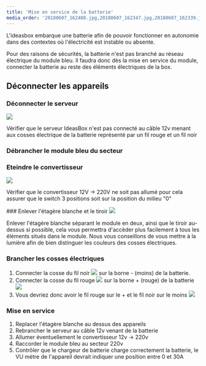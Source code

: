 ```yaml
---
title: 'Mise en service de la batterie'
media_order: '20180607_162408.jpg,20180607_162347.jpg,20180607_162339.jpg,20180607_162328.jpg,20180607_163323.jpg,20180607_163142.jpg,comment-sertir-des-cosses-electriques.jpg,IMG_20170123_160409.jpg'
---
```


L'ideasbox embarque une batterie afin de pouvoir fonctionner en autonomie dans des contextes où l'électricité est instable ou absente. 

Pour des raisons de sécurités, la batterie n'est pas branché au réseau électrique du module bleu. Il faudra donc dès la mise en service du module, connecter la batterie au reste des éléments électriques de la box. 

## Déconnecter les appareils

### Déconnecter le serveur
![](comment-sertir-des-cosses-electriques.jpg?cropResize=100,100)

Vérifier que le serveur IdeasBox n'est pas connecté au câble 12v menant aux cosses électrique de la  batterie représenté par un fil rouge et un fil noir 
### Débrancher le module bleu du secteur
### Eteindre le convertisseur
![](20180607_162328.jpg)

Vérifier que le convertisseur 12V -> 220V ne soit pas allumé pour cela assurer que le switch 3 positions soit sur la position du milieu "0"

### Enlever l'étagère blanche et le tiroir
![](IMG_20170123_160409.jpg)

Enlever l'étagère blanche séparant le module en deux, ainsi que le tiroir au-dessus si possible, cela vous permettra d'accèder plus facilement à tous les éléments situés dans le module.
Nous vous conseillons de vous mettre à la lumière afin de bien distinguer les couleurs des cosses électriques.

### Brancher les cosses électriques 
1. Connecter la cosse du fil noir ![](20180607_162408.jpg) sur la borne - (moins) de la batterie.
2. Connecter la cosse du fil rouge ![](20180607_163142.jpg) sur la borne + (rouge) de la batterie ![](20180607_162347.jpg)
3. Vous devriez donc avoir le fil rouge sur le + et le fil noir sur le moins ![](20180607_162339.jpg)

### Mise en service
1. Replacer l'étagère blanche au dessus des appareils
2. Rebrancher le serveur au câble 12v venant de la batterie
3. Allumer éventuellement le convertisseur 12v -> 220v
4. Raccorder le module bleu au secteur 220v 
5. Contrôler que le chargeur de batterie charge correctement la batterie, le VU mètre de l'appareil devrait indiquer une position entre 0 et 30A
